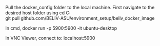 Pull the docker_config folder to the local machine. 
    First navigate to the desired host folder using cd C:\
    git pull github.com/BELIV-ASU/environment_setup/beliv_docker_image

In cmd,
    docker run -p 5900:5900 -it ubuntu-desktop

In VNC Viewer, connect to:
    localhost:5900